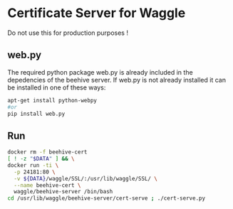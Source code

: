 
# Certificate Server for Waggle
 
Do not use this for production purposes ! 

## web.py
The required python package web.py is already included in the depedencies of the beehive server. If web.py is not already installed it can be installed in one of these ways:
```bash
apt-get install python-webpy
#or
pip install web.py
```

## Run
```bash
docker rm -f beehive-cert
[ ! -z "$DATA" ] && \
docker run -ti \
  -p 24181:80 \
  -v ${DATA}/waggle/SSL/:/usr/lib/waggle/SSL/ \
  --name beehive-cert \
  waggle/beehive-server /bin/bash
cd /usr/lib/waggle/beehive-server/cert-serve ; ./cert-serve.py
```

